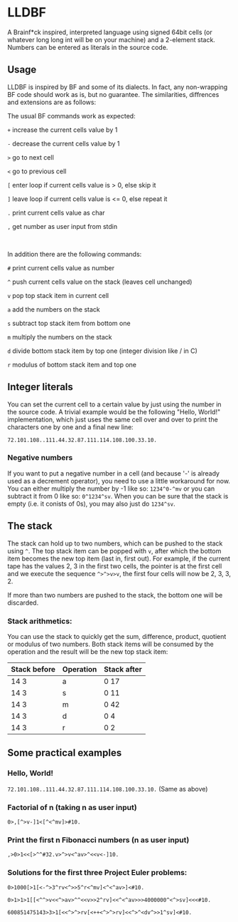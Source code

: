 # LLDBF
A Brainf*ck inspired, interpreted language using signed 64bit cells (or whatever long long int will be on your machine) and a 2-element stack. Numbers can be entered as literals in the source code.

## Usage
LLDBF is inspired by BF and some of its dialects. In fact, any non-wrapping BF code should work as is, but no guarantee. The similarities, diffrences and extensions are as follows:

The usual BF commands work as expected:

`+` increase the current cells value by 1

`-` decrease the current cells value by 1

`>` go to next cell

`<` go to previous cell

`[` enter loop if current cells value is > 0, else skip it

`]` leave loop if current cells value is <= 0, else repeat it

`.` print current cells value as char

`,` get number as user input from stdin


&nbsp;


In addition there are the following commands:

`#` print current cells value as number

`^` push current cells value on the stack (leaves cell unchanged)

`v` pop top stack item in current cell

`a` add the numbers on the stack

`s` subtract top stack item from bottom one

`m` multiply the numbers on the stack

`d` divide bottom stack item by top one (integer division like / in C)

`r` modulus of bottom stack item and top one

## Integer literals
You can set the current cell to a certain value by just using the number in the source code. A trivial example would be the following "Hello, World!" implementation, which just uses the same cell over and over to print the characters one by one and a final new line:

`72.101.108..111.44.32.87.111.114.108.100.33.10.`
### Negative numbers
If you want to put a negative number in a cell (and because '-' is already used as a decrement operator), you need to use a little workaround for now. You can either multiply the number by -1 like so: `1234^0-^mv` or you can subtract it from 0 like so: `0^1234^sv`. When you can be sure that the stack is empty (i.e. it conists of 0s), you may also just do `1234^sv`.

## The stack
The stack can hold up to two numbers, which can be pushed to the stack using `^`. The top stack item can be popped with `v`, after which the bottom item becomes the new top item (last in, first out). For example, if the current tape has the values 2, 3 in the first two cells, the pointer is at the first cell and we execute the sequence `^>^>v>v`, the first four cells will now be 2, 3, 3, 2.

If more than two numbers are pushed to the stack, the bottom one will be discarded.

### Stack arithmetics:
You can use the stack to quickly get the sum, difference, product, quotient or modulus of two numbers. Both stack items will be consumed by the operation and the result will be the new top stack item:

| Stack before | Operation | Stack after |
| ------------ | --------- | ----------- |
| 14 3         | a         | 0 17        |
| 14 3         | s         | 0 11        |
| 14 3         | m         | 0 42        |
| 14 3         | d         | 0 4         |
| 14 3         | r         | 0 2         |

## Some practical examples
### Hello, World!
`72.101.108..111.44.32.87.111.114.108.100.33.10.` (Same as above)
### Factorial of n (taking n as user input)
`0>,[^>v-]1<[^<^mv]>#10.`
### Print the first n Fibonacci numbers (n as user input)
`,>0>1<<[>^^#32.v>^>v<^av>^<<v<-]10.`
### Solutions for the first three Project Euler problems:
`0>1000[>1[<-^>3^rv<^>>5^r<^mv]<^<^av>]<#10.`

`0>1>1>1[[<^^>v<<^>av>^^<<v>>2^rv]<<^<^av>>>4000000^<^>sv]<<<#10.`

`600851475143>3>1[<<^>^>rv[<++<^>^>rv]<<^>^<dv^>>1^sv]<#10.`
